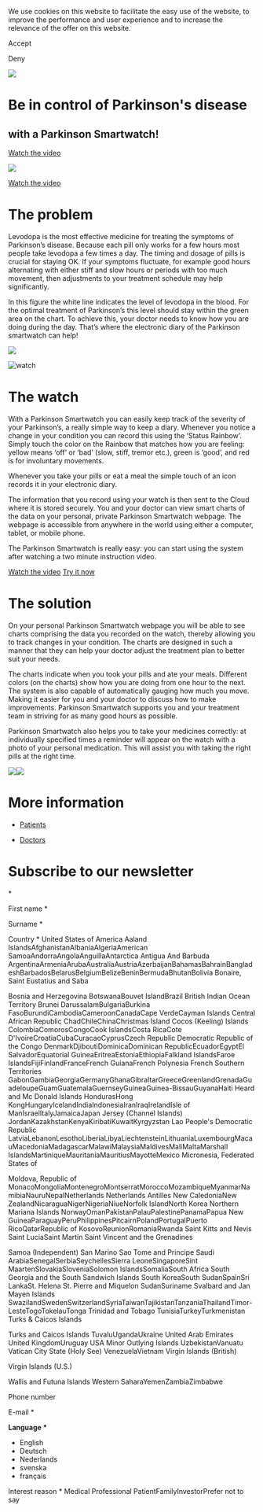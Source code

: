 We use cookies on this website to facilitate the easy use of the website, to improve the performance and user experience and to increase the relevance of the offer on this website.

Accept


Deny


![](https://parkinsonsmartwatch.com/static/images/head-background.png)

# Be in control of Parkinson's disease

## with a Parkinson Smartwatch!

[Watch the video](https://www.youtube.com/watch?v=arhfsdIQXh8)

[![](https://parkinsonsmartwatch.com/static/images/psw-thumbnail.jpg)](https://www.youtube.com/watch?v=arhfsdIQXh8)

[Watch the video](https://www.youtube.com/watch?v=arhfsdIQXh8)

# The problem

Levodopa is the most effective medicine for treating the symptoms of Parkinson’s disease. Because each pill only works for a few hours most people take levodopa a few times a day. The timing and dosage of pills is crucial for staying OK. If your symptoms fluctuate, for example good hours alternating with either stiff and slow hours or periods with too much movement, then adjustments to your treatment schedule may help significantly.

In this figure the white line indicates the level of levodopa in the blood. For the optimal treatment of Parkinson’s this level should stay within the green area on the chart. To achieve this, your doctor needs to know how you are doing during the day. That’s where the electronic diary of the Parkinson smartwatch can help!

![](https://parkinsonsmartwatch.com/media/images/NSN_levodopalevels_three_doses_red_gereen_yell.width-560.png)

![watch](https://parkinsonsmartwatch.com/media/images/Watch.width-500.png)

# The watch

With a Parkinson Smartwatch you can easily keep track of the severity of your Parkinson’s, a really simple way to keep a diary. Whenever you notice a change in your condition you can record this using the ‘Status Rainbow’. Simply touch the color on the Rainbow that matches how you are feeling: yellow means ‘off’ or ‘bad’ (slow, stiff, tremor etc.), green is ‘good’, and red is for involuntary movements.

Whenever you take your pills or eat a meal the simple touch of an icon records it in your electronic diary.

The information that you record using your watch is then sent to the Cloud where it is stored securely. You and your doctor can view smart charts of the data on your personal, private Parkinson Smartwatch webpage. The webpage is accessible from anywhere in the world using either a computer, tablet, or mobile phone.

The Parkinson Smartwatch is really easy: you can start using the system after watching a two minute instruction video.

[Watch the video](https://www.youtube.com/watch?v=SjaZ5RfzcCM) [Try it now](https://parkinsonsmartwatch.com/en/try-the-watch/)

# The solution

On your personal Parkinson Smartwatch webpage you will be able to see charts comprising the data you recorded on the watch, thereby allowing you to track changes in your condition. The charts are designed in such a manner that they can help your doctor adjust the treatment plan to better suit your needs.

The charts indicate when you took your pills and ate your meals. Different colors (on the charts) show how you are doing from one hour to the next. The system is also capable of automatically gauging how much you move. Making it easier for you and your doctor to discuss how to make improvements. Parkinson Smartwatch supports you and your treatment team in striving for as many good hours as possible.

Parkinson Smartwatch also helps you to take your medicines correctly: at individually specified times a reminder will appear on the watch with a photo of your personal medication. This will assist you with taking the right pills at the right time.

![](https://parkinsonsmartwatch.com/media/images/graph2.original.jpg)![](https://parkinsonsmartwatch.com/media/images/728AF57B-B788-4544-AC1E-3154AEC62247.original.png)

# More information

- [Patients](https://parkinsonsmartwatch.com/en/patients/)


- [Doctors](https://parkinsonsmartwatch.com/en/doctors/)


# Subscribe to our newsletter

\*

First name \*

Surname \*

Country \*
United States of America
Aaland IslandsAfghanistanAlbaniaAlgeriaAmerican SamoaAndorraAngolaAnguillaAntarctica
Antigua And Barbuda
ArgentinaArmeniaArubaAustraliaAustriaAzerbaijanBahamasBahrainBangladeshBarbadosBelarusBelgiumBelizeBeninBermudaBhutanBolivia
Bonaire, Saint Eustatius and Saba

Bosnia and Herzegovina
BotswanaBouvet IslandBrazil
British Indian Ocean Territory
Brunei DarussalamBulgariaBurkina FasoBurundiCambodiaCameroonCanadaCape VerdeCayman Islands
Central African Republic
ChadChileChinaChristmas Island
Cocos (Keeling) Islands
ColombiaComorosCongoCook IslandsCosta RicaCote D'IvoireCroatiaCubaCuracaoCyprusCzech Republic
Democratic Republic of the Congo
DenmarkDjiboutiDominicaDominican RepublicEcuadorEgyptEl SalvadorEquatorial GuineaEritreaEstoniaEthiopiaFalkland IslandsFaroe IslandsFijiFinlandFranceFrench GuianaFrench Polynesia
French Southern Territories
GabonGambiaGeorgiaGermanyGhanaGibraltarGreeceGreenlandGrenadaGuadeloupeGuamGuatemalaGuernseyGuineaGuinea-BissauGuyanaHaiti
Heard and Mc Donald Islands
HondurasHong KongHungaryIcelandIndiaIndonesiaIranIraqIrelandIsle of ManIsraelItalyJamaicaJapan
Jersey (Channel Islands)
JordanKazakhstanKenyaKiribatiKuwaitKyrgyzstan
Lao People's Democratic Republic
LatviaLebanonLesothoLiberiaLibyaLiechtensteinLithuaniaLuxembourgMacauMacedoniaMadagascarMalawiMalaysiaMaldivesMaliMaltaMarshall IslandsMartiniqueMauritaniaMauritiusMayotteMexico
Micronesia, Federated States of

Moldova, Republic of
MonacoMongoliaMontenegroMontserratMoroccoMozambiqueMyanmarNamibiaNauruNepalNetherlands
Netherlands Antilles
New CaledoniaNew ZealandNicaraguaNigerNigeriaNiueNorfolk IslandNorth Korea
Northern Mariana Islands
NorwayOmanPakistanPalauPalestinePanamaPapua New GuineaParaguayPeruPhilippinesPitcairnPolandPortugalPuerto RicoQatarRepublic of KosovoReunionRomaniaRwanda
Saint Kitts and Nevis
Saint LuciaSaint Martin
Saint Vincent and the Grenadines

Samoa (Independent)
San Marino
Sao Tome and Principe
Saudi ArabiaSenegalSerbiaSeychellesSierra LeoneSingaporeSint MaartenSlovakiaSloveniaSolomon IslandsSomaliaSouth Africa
South Georgia and the South Sandwich Islands
South KoreaSouth SudanSpainSri LankaSt. Helena
St. Pierre and Miquelon
SudanSuriname
Svalbard and Jan Mayen Islands
SwazilandSwedenSwitzerlandSyriaTaiwanTajikistanTanzaniaThailandTimor-LesteTogoTokelauTonga
Trinidad and Tobago
TunisiaTurkeyTurkmenistan
Turks & Caicos Islands

Turks and Caicos Islands
TuvaluUgandaUkraine
United Arab Emirates
United KingdomUruguay
USA Minor Outlying Islands
UzbekistanVanuatu
Vatican City State (Holy See)
VenezuelaVietnam
Virgin Islands (British)

Virgin Islands (U.S.)

Wallis and Futuna Islands
Western SaharaYemenZambiaZimbabwe

Phone number

E-mail \*

**Language \***

- English
- Deutsch
- Nederlands
- svenska
- français

Interest reason \*
Medical Professional
PatientFamilyInvestorPrefer not to say